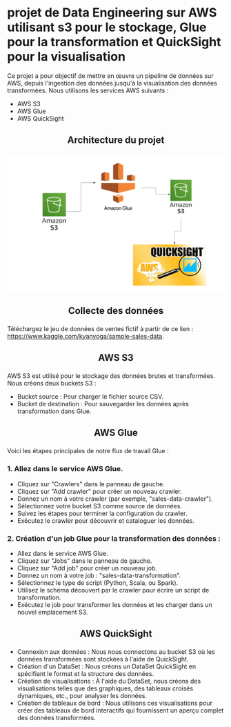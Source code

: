 # projet de Data Engineering sur AWS utilisant s3 pour le stockage, Glue pour la transformation et QuickSight pour la visualisation

Ce projet a pour objectif de mettre en œuvre un pipeline de données sur AWS, depuis l'ingestion des données jusqu'à la visualisation des données transformées. Nous utilisons les services AWS suivants :
- AWS S3
- AWS Glue
- AWS QuickSight

## <p align="center"> Architecture du projet</p>

![alt text](https://github.com/Nelly-98/AWS-ETL-s3-Glue-Quicksight/blob/main/etl_glue.png)


## <p align="center"> Collecte des données</p>

Téléchargez le jeu de données de ventes fictif à partir de ce lien : https://www.kaggle.com/kyanyoga/sample-sales-data.

## <p align="center">AWS S3</p>
  
AWS S3 est utilisé pour le stockage des données brutes et transformées. Nous créons deux buckets S3 :
- Bucket source : Pour charger le fichier source CSV.
- Bucket de destination : Pour sauvegarder les données après transformation dans Glue.


## <p align="center">AWS Glue</p>
  
Voici les étapes principales de notre flux de travail Glue :
### 1. Allez dans le service AWS Glue.
- Cliquez sur "Crawlers" dans le panneau de gauche.
- Cliquez sur "Add crawler" pour créer un nouveau crawler.
- Donnez un nom à votre crawler (par exemple, "sales-data-crawler").
- Sélectionnez votre bucket S3 comme source de données.
- Suivez les étapes pour terminer la configuration du crawler.
- Exécutez le crawler pour découvrir et cataloguer les données.
### 2. Création d'un job Glue pour la transformation des données :
- Allez dans le service AWS Glue.
- Cliquez sur "Jobs" dans le panneau de gauche.
- Cliquez sur "Add job" pour créer un nouveau job.
- Donnez un nom à votre job : "sales-data-transformation".
- Sélectionnez le type de script (Python, Scala, ou Spark).
- Utilisez le schéma découvert par le crawler pour écrire un script de transformation.
- Exécutez le job pour transformer les données et les charger dans un nouvel emplacement S3.


## <p align="center">AWS QuickSight</p>

- Connexion aux données : Nous nous connectons au bucket S3 où les données transformées sont stockées à l'aide de QuickSight.
- Création d'un DataSet : Nous créons un DataSet QuickSight en spécifiant le format et la structure des données.
- Création de visualisations : À l'aide du DataSet, nous créons des visualisations telles que des graphiques, des tableaux croisés dynamiques, etc., pour analyser les données.
- Création de tableaux de bord : Nous utilisons ces visualisations pour créer des tableaux de bord interactifs qui fournissent un aperçu complet des données transformées.